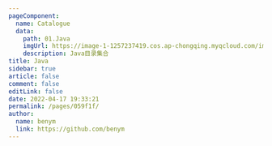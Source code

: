 ```yaml
---
pageComponent: 
  name: Catalogue
  data: 
    path: 01.Java
    imgUrl: https://image-1-1257237419.cos.ap-chongqing.myqcloud.com/img/guideline.png
    description: Java目录集合
title: Java
sidebar: true
article: false
comment: false
editLink: false
date: 2022-04-17 19:33:21
permalink: /pages/059f1f/
author: 
  name: benym
  link: https://github.com/benym
---
```

